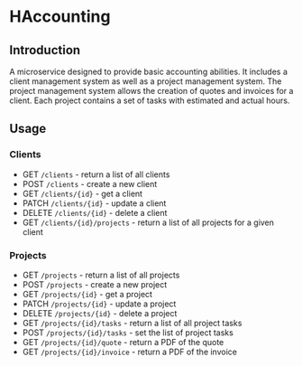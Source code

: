 # HAccounting
## Introduction
A microservice designed to provide basic accounting abilities. It includes a client management system as well as 
a project management system. The project management system allows the creation of quotes and invoices for a client.
Each project contains a set of tasks with estimated and actual hours.
## Usage
### Clients
- GET `/clients` - return a list of all clients
- POST `/clients` - create a new client
- GET `/clients/{id}` - get a client
- PATCH `/clients/{id}` - update a client
- DELETE `/clients/{id}` - delete a client
- GET `/clients/{id}/projects` - return a list of all projects for a given client
### Projects
- GET `/projects` - return a list of all projects
- POST `/projects` - create a new project
- GET `/projects/{id}` - get a project
- PATCH `/projects/{id}` - update a project
- DELETE `/projects/{id}` - delete a project
- GET `/projects/{id}/tasks` - return a list of all project tasks
- POST `/projects/{id}/tasks` - set the list of project tasks
- GET `/projects/{id}/quote` - return a PDF of the quote
- GET `/projects/{id}/invoice` - return a PDF of the invoice
